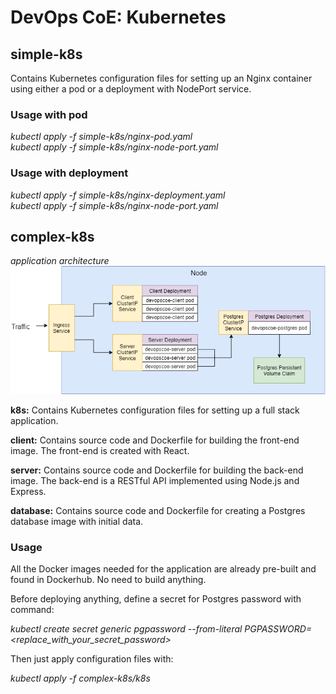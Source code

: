 # DevOps CoE: Kubernetes

## simple-k8s
Contains Kubernetes configuration files for setting up an Nginx container using either a pod or a deployment with NodePort service.
<br/>

### Usage with pod
*kubectl apply -f simple-k8s/nginx-pod.yaml*<br/>
*kubectl apply -f simple-k8s/nginx-node-port.yaml*

### Usage with deployment
*kubectl apply -f simple-k8s/nginx-deployment.yaml*<br/>
*kubectl apply -f simple-k8s/nginx-node-port.yaml*
<br/>

## complex-k8s

*application architecture*
![complex-diagram](complex-diagram.png)

__k8s:__
Contains Kubernetes configuration files for setting up a full stack application.

__client:__
Contains source code and Dockerfile for building the front-end image. The front-end is created with React.

__server:__
Contains source code and Dockerfile for building the back-end image. The back-end is a RESTful API implemented using Node.js and Express.

__database:__
Contains source code and Dockerfile for creating a Postgres database image with initial data.

### Usage
All the Docker images needed for the application are already pre-built and found in Dockerhub. No need to build anything. 

Before deploying anything, define a secret for Postgres password with command:

*kubectl create secret generic pgpassword --from-literal PGPASSWORD=<replace_with_your_secret_password>*

Then just apply configuration files with:

*kubectl apply -f complex-k8s/k8s*
